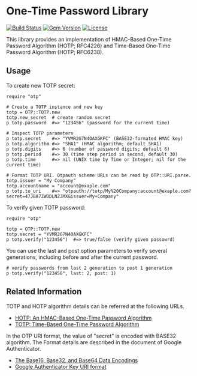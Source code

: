 # One-Time Password Library

[![Build Status](https://secure.travis-ci.org/gotoyuzo/otp.png)](https://travis-ci.org/gotoyuzo/otp)
[![Gem Version](https://badge.fury.io/rb/otp.svg)](https://rubygems.org/gems/otp)
[![License](https://img.shields.io/badge/license-MIT-blue.svg?style=flat)](https://github.com/gotoyuzo/otp/blob/master/LICENSE.txt)

This library provides an implementation of HMAC-Based One-Time Password Algorithm (HOTP; RFC4226) and
Time-Based One-Time Password Algorithm (HOTP; RFC6238).

## Usage

To create new TOTP secret:

    require "otp"

    # Create a TOTP instance and new key
    totp = OTP::TOTP.new
    totp.new_secret  # create random secret
    p totp.password  #=> "123456" (password for the current time)

    # Inspect TOTP parameters
    p totp.secret    #=> "YVMR2G7N4OAXGKFC" (BASE32-formated HMAC key)
    p totp.algorithm #=> "SHA1" (HMAC algorithm; default SHA1)
    p totp.digits    #=> 6 (number of password digits; default 6)
    p totp.period    #=> 30 (time step period in second; default 30)
    p totp.time      #=> nil (UNIX time by Time or Integer; nil for the current time)

    # Format TOTP URI. Otpauth scheme URLs can be read by OTP::URI.parse.
    totp.issuer = "My Company"
    totp.accountname = "account@exaple.com"
    p totp.to_uri    #=> "otpauth://totp/My%20Company:account@exaple.com?secret=47JBA7ZWDDLNZJMX&issuer=My+Company"

To verify given TOTP password:

    require "otp"

    totp = OTP::TOTP.new
    totp.secret = "YVMR2G7N4OAXGKFC"
    p totp.verify("123456")  #=> true/false (verify given passowrd)

You can use the last and post option parameters to verify several generations, including before and after the current password.

    # verify passwords from last 2 generation to post 1 generation
    p totp.verify("123456", last: 2, post: 1)

## Related Information

TOTP and HOTP algorithm details can be referred at the following URLs.

* [HOTP: An HMAC-Based One-Time Password Algorithm](http://tools.ietf.org/html/rfc4226)
* [TOTP: Time-Based One-Time Password Algorithm](http://tools.ietf.org/html/rfc6238)

In the OTP URI format, the value of "secret" is encoded with BASE32 algorithm.
The Format details are described in the document of Google Authenticator.

* [The Base16, Base32, and Base64 Data Encodings](http://tools.ietf.org/html/rfc4648)
* [Google Authenticator Key URI format](https://github.com/google/google-authenticator/wiki/Key-Uri-Format)
